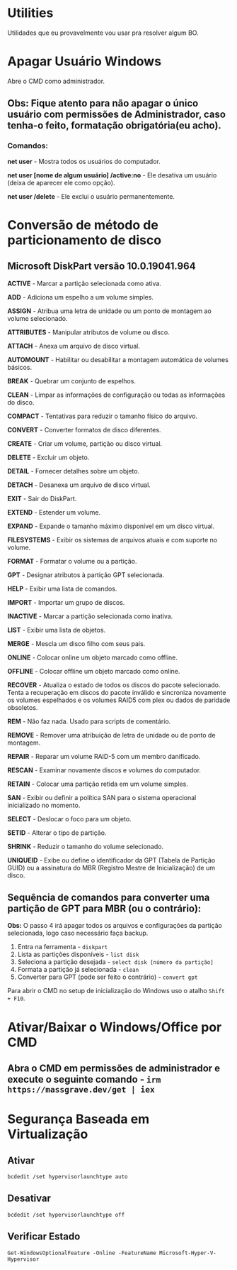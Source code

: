 # Utilities
Utilidades que eu provavelmente vou usar  pra resolver algum BO.

# Apagar Usuário Windows
Abre o CMD como administrador.

## Obs: Fique atento para não apagar o único usuário com permissões de Administrador, caso tenha-o feito, formatação obrigatória(eu acho).

### Comandos:

**net user** - Mostra todos os usuários do computador.

**net user [nome de algum usuário] /active:no** - Ele desativa um usuário (deixa de aparecer ele como opção).

**net user /delete** - Ele exclui o usuário permanentemente.



# Conversão de método de particionamento de disco

## Microsoft DiskPart versão 10.0.19041.964

**ACTIVE** - Marcar a partição selecionada como ativa.

**ADD** - Adiciona um espelho a um volume simples.

**ASSIGN** - Atribua uma letra de unidade ou um ponto de montagem ao volume selecionado.

**ATTRIBUTES** - Manipular atributos de volume ou disco.

**ATTACH** - Anexa um arquivo de disco virtual.

**AUTOMOUNT** - Habilitar ou desabilitar a montagem automática de volumes básicos.

**BREAK** - Quebrar um conjunto de espelhos.

**CLEAN** - Limpar as informações de configuração ou todas as informações do disco.

**COMPACT** - Tentativas para reduzir o tamanho físico do arquivo.

**CONVERT** - Converter formatos de disco diferentes.

**CREATE** - Criar um volume, partição ou disco virtual.

**DELETE** - Excluir um objeto.

**DETAIL** - Fornecer detalhes sobre um objeto.

**DETACH** - Desanexa um arquivo de disco virtual.

**EXIT** - Sair do DiskPart.

**EXTEND** - Estender um volume.

**EXPAND** - Expande o tamanho máximo disponível em um disco virtual.

**FILESYSTEMS** - Exibir os sistemas de arquivos atuais e com suporte no volume.

**FORMAT** - Formatar o volume ou a partição.

**GPT** - Designar atributos à partição GPT selecionada.

**HELP** - Exibir uma lista de comandos.

**IMPORT** - Importar um grupo de discos.

**INACTIVE** - Marcar a partição selecionada como inativa.

**LIST** - Exibir uma lista de objetos.

**MERGE** - Mescla um disco filho com seus pais.

**ONLINE** - Colocar online um objeto marcado como offline.

**OFFLINE** - Colocar offline um objeto marcado como online.

**RECOVER** - Atualiza o estado de todos os discos do pacote selecionado. Tenta a recuperação em discos do pacote inválido e sincroniza novamente os volumes espelhados e os volumes RAID5 com plex ou dados de paridade obsoletos.

**REM** - Não faz nada. Usado para scripts de comentário.

**REMOVE** - Remover uma atribuição de letra de unidade ou de ponto de montagem.

**REPAIR** - Reparar um volume RAID-5 com um membro danificado.

**RESCAN** - Examinar novamente discos e volumes do computador.

**RETAIN** - Colocar uma partição retida em um volume simples.

**SAN** - Exibir ou definir a política SAN para o sistema operacional inicializado no momento.

**SELECT** - Deslocar o foco para um objeto.

**SETID** - Alterar o tipo de partição.

**SHRINK** - Reduzir o tamanho do volume selecionado.

**UNIQUEID** - Exibe ou define o identificador da GPT (Tabela de Partição GUID) ou a assinatura do MBR (Registro Mestre de Inicialização) de um disco.

## Sequência de comandos para converter uma partição de GPT para MBR (ou o contrário):

**Obs:** O passo 4 irá apagar todos os arquivos e configurações da partição selecionada, logo caso necessário faça backup.

1. Entra na ferramenta - `diskpart`
2. Lista as partições disponíveis - `list disk`
3. Seleciona a partição desejada - `select disk [número da partição]`
4. Formata a partição já selecionada - `clean`
5. Converter para GPT (pode ser feito o contrário) - `convert gpt`

Para abrir o CMD no setup de inicialização do Windows uso o atalho `Shift + F10`.



# Ativar/Baixar o Windows/Office por CMD
## Abra o CMD em permissões de administrador e execute o seguinte comando -  `irm https://massgrave.dev/get | iex`

#  Segurança Baseada em Virtualização
## Ativar
`bcdedit /set hypervisorlaunchtype auto`

## Desativar
`bcdedit /set hypervisorlaunchtype off`

## Verificar Estado
`Get-WindowsOptionalFeature -Online -FeatureName Microsoft-Hyper-V-Hypervisor`
